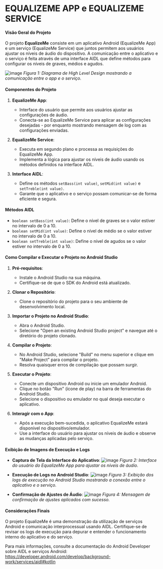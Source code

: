 # EQUALIZEME APP e EQUALIZEME SERVICE
#### Visão Geral do Projeto

O projeto **EqualizeMe** consiste em um aplicativo Android (EqualizeMe App) e um serviço (EqualizeMe Service) que juntos permitem aos usuários ajustar os níveis de áudio do dispositivo. A comunicação entre o aplicativo e o serviço é feita através de uma interface AIDL que define métodos para configurar os níveis de graves, médios e agudos.

![image](https://github.com/user-attachments/assets/355781d6-c2ce-410f-a104-eb788e85cf68)
*Figura 1: Diagrama de High Level Design mostrando a comunicação entre o app e o serviço.*

#### Componentes do Projeto

1. **EqualizeMe App**:
   - Interface do usuário que permite aos usuários ajustar as configurações de áudio.
   - Conecta-se ao EqualizeMe Service para aplicar as configurações desejadas - por enquanto mostrando mensagem de log com as configurações enviadas.

2. **EqualizeMe Service**:
   - Executa em segundo plano e processa as requisições do EqualizeMe App.
   - Implementa a lógica para ajustar os níveis de áudio usando os métodos definidos na interface AIDL.

3. **Interface AIDL**:
   - Define os métodos `setBass(int value)`, `setMid(int value)` e `setTreble(int value)`.
   - Garante que o aplicativo e o serviço possam comunicar-se de forma eficiente e segura.

#### Métodos AIDL

- `boolean setBass(int value)`: Define o nível de graves se o valor estiver no intervalo de 0 a 10.
- `boolean setMid(int value)`: Define o nível de médio se o valor estiver no intervalo de 0 a 10.
- `boolean setTreble(int value)`: Define o nível de agudos se o valor estiver no intervalo de 0 a 10.

#### Como Compilar e Executar o Projeto no Android Studio

1. **Pré-requisitos**:
   - Instale o Android Studio na sua máquina.
   - Certifique-se de que o SDK do Android está atualizado.

2. **Clonar o Repositório**:
   - Clone o repositório do projeto para o seu ambiente de desenvolvimento local.

3. **Importar o Projeto no Android Studio**:
   - Abra o Android Studio.
   - Selecione "Open an existing Android Studio project" e navegue até o diretório do projeto clonado.

4. **Compilar o Projeto**:
   - No Android Studio, selecione "Build" no menu superior e clique em "Make Project" para compilar o projeto.
   - Resolva quaisquer erros de compilação que possam surgir.

5. **Executar o Projeto**:
   - Conecte um dispositivo Android ou inicie um emulador Android.
   - Clique no botão "Run" (ícone de play) na barra de ferramentas do Android Studio.
   - Selecione o dispositivo ou emulador no qual deseja executar o aplicativo.

6. **Interagir com o App**:
   - Após a execução bem-sucedida, o aplicativo EqualizeMe estará disponível no dispositivo/emulador.
   - Use a interface do usuário para ajustar os níveis de áudio e observe as mudanças aplicadas pelo serviço.

#### Exibição de Imagens de Execução e Logs

- **Captura de Tela da Interface do Aplicativo**:
  ![image](https://github.com/user-attachments/assets/c0cdb4ff-68b5-4811-a4b1-28a3040a2ddf)
  *Figura 2: Interface do usuário do EqualizeMe App para ajustar os níveis de áudio.*

- **Execução de Logs no Android Studio**:
  ![image](https://github.com/user-attachments/assets/30e2b900-0577-4933-b43d-44904c72740b)
  *Figura 3: Exibição dos logs de execução no Android Studio mostrando a conexão entre o aplicativo e o serviço.*

- **Confirmação de Ajustes de Áudio**:
  ![image](https://github.com/user-attachments/assets/b2c7bfce-a649-4046-8826-871a6284912e)
  *Figura 4: Mensagem de confirmação de ajustes aplicados com sucesso.*

#### Considerações Finais

O projeto EqualizeMe é uma demonstração da utilização de serviços Android e comunicação interprocessual usando AIDL. Certifique-se de revisar os logs de execução para depurar e entender o funcionamento interno do aplicativo e do serviço.

Para mais informações, consulte a documentação do Android Developer sobre AIDL e serviços Android: https://developer.android.com/develop/background-work/services/aidl#kotlin

